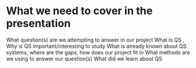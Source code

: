 # What we need to cover in the presentation

What question(s)  are we attempting to answer in our project
What is QS , Why is QS important/interesting to study
What is already known about QS systems, where are the gaps, how does our project fit in
What methods are we using to answer our question(s)
What did we learn about QS
